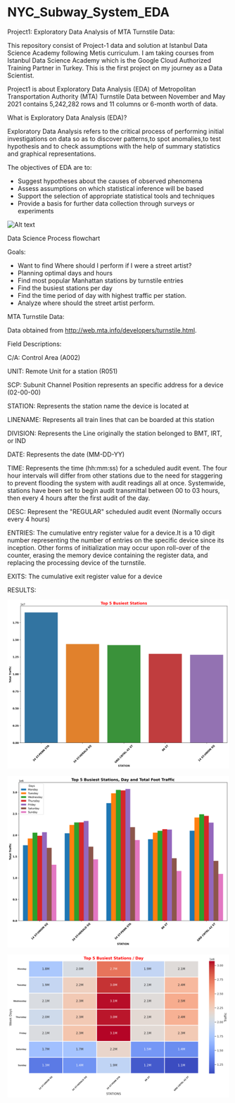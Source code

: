 # NYC_Subway_System_EDA
Project1: Exploratory Data Analysis of MTA Turnstile Data:

This repository consist of Project-1 data and solution at Istanbul Data Science Academy following Metis curriculum. 
I am taking courses from Istanbul Data Science Academy which is the Google Cloud Authorized Training Partner in Turkey. This is the first project on my journey as a Data Scientist.

Project1 is about Exploratory Data Analysis (EDA) of Metropolitan Transportation Authority (MTA) Turnstile Data between November and May 2021 contains 5,242,282 rows and 11 columns or 6-month worth of data.


What is Exploratory Data Analysis (EDA)?

Exploratory Data Analysis refers to the critical process of performing initial investigations on data so as to discover patterns,to spot anomalies,to test hypothesis and to check assumptions with the help of summary statistics and graphical representations.

The objectives of EDA are to:
* Suggest hypotheses about the causes of observed phenomena
* Assess assumptions on which statistical inference will be based
* Support the selection of appropriate statistical tools and techniques
* Provide a basis for further data collection through surveys or experiments

![Alt text](https://upload.wikimedia.org/wikipedia/commons/thumb/b/ba/Data_visualization_process_v1.png/350px-Data_visualization_process_v1.png "img1")

Data Science Process flowchart


Goals:
* Want to find Where should I perform if I were a street artist?
* Planning optimal days and hours
* Find most popular Manhattan stations by turnstile entries 
* Find the busiest stations per day
* Find the time period of day with highest traffic per station.
* Analyze where should the street artist perform.


MTA Turnstile Data:

Data obtained from http://web.mta.info/developers/turnstile.html.

Field Descriptions:

C/A: Control Area (A002)

UNIT: Remote Unit for a station (R051)

SCP: Subunit Channel Position represents an specific address for a device (02-00-00)

STATION: Represents the station name the device is located at

LINENAME: Represents all train lines that can be boarded at this station

DIVISION: Represents the Line originally the station belonged to BMT, IRT, or IND

DATE: Represents the date (MM-DD-YY)

TIME: Represents the time (hh:mm:ss) for a scheduled audit event. The four hour intervals will differ from other stations due to the need for staggering to prevent flooding the system with audit readings all at once. Systemwide, stations have been set to begin audit transmittal between 00 to 03 hours, then every 4 hours after the first audit of the day.

DESC: Represent the "REGULAR" scheduled audit event (Normally occurs every 4 hours)

ENTRIES: The cumulative entry register value for a device.It is a 10 digit number representing the number of entries on the specific device since its inception. Other forms of initialization may occur upon roll-over of the counter, erasing the memory device containing the register data, and replacing the processing device of the turnstile.

EXITS: The cumulative exit register value for a device

RESULTS:

![Alt text](https://github.com/nuriyeakin/NYC_Subway_System_EDA/blob/main/Top5Station.png?raw=true "img2")

![Alt text](https://github.com/nuriyeakin/NYC_Subway_System_EDA/blob/main/Top5Stationby_Day.png?raw=true "img3")

![Alt text](https://github.com/nuriyeakin/NYC_Subway_System_EDA/blob/main/Top5_Heatmap.png?raw=true "img4")

